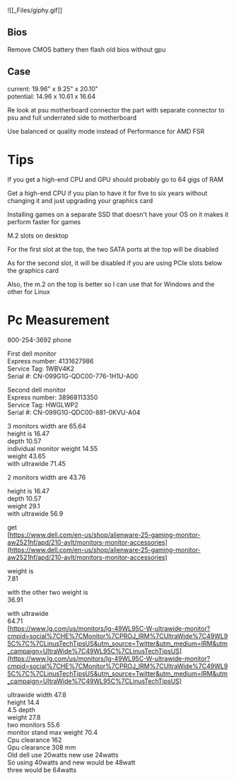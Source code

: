 ![[_Files/giphy.gif]]

## Bios
Remove CMOS battery then flash old bios without gpu

## Case
current: 19.96" x 9.25" x 20.10"  
potential: 14.96 x 10.61 x 16.64


Re look at psu motherboard connector the part with separate connector to psu and full underrated side to motherboard


Use balanced or quality mode instead of Performance for AMD FSR 

# Tips

If you get a high-end CPU and GPU should probably go to 64 gigs of RAM  
  
Get a high-end CPU if you plan to have it for five to six years without changing it and just upgrading your graphics card  
  
Installing games on a separate SSD that doesn't have your OS on it makes it perform faster for games  
  
M.2 slots on desktop  
  
For the first slot at the top, the two SATA ports at the top will be disabled  
  
As for the second slot, it will be disabled if you are using PCIe slots below the graphics card  
  
Also, the m.2 on the top is better so I can use that for Windows and the other for Linux



# Pc Measurement

800-254-3692 phone  

First dell monitor  
Express number: 4131627986  
Service Tag: 1WBV4K2  
Serial #: CN-099G1G-QDC00-776-1H1U-A00  

Second dell monitor  
Express number: 38968113350  
Service Tag: HWGLWP2  
Serial #: CN-099G1G-QDC00-881-0KVU-A04  

3 monitors width are 65.64‬  
height is 16.47  
depth 10.57  
individual monitor weight 14.55  
weight 43.65‬  
with ultrawide 71.45  

2 monitors width are 43.76‬  

height is 16.47  
depth 10.57  
weight 29.1‬  
with ultrawide 56.9‬  

get  
[https://www.dell.com/en-us/shop/alienware-25-gaming-monitor-aw2521hf/apd/210-avlt/monitors-monitor-accessories](https://www.dell.com/en-us/shop/alienware-25-gaming-monitor-aw2521hf/apd/210-avlt/monitors-monitor-accessories)  

weight is  
7.81  

with the other two weight is  
36.91‬  

with ultrawide  
64.71  
[https://www.lg.com/us/monitors/lg-49WL95C-W-ultrawide-monitor?cmpid=social%7CHE%7CMonitor%7CPROJ_IRM%7CUltraWide%7C49WL95C%7C%7CLinusTechTipsUS&utm_source=Twitter&utm_medium=IRM&utm_campaign=UltraWide%7C49WL95C%7CLinusTechTipsUS](https://www.lg.com/us/monitors/lg-49WL95C-W-ultrawide-monitor?cmpid=social%7CHE%7CMonitor%7CPROJ_IRM%7CUltraWide%7C49WL95C%7C%7CLinusTechTipsUS&utm_source=Twitter&utm_medium=IRM&utm_campaign=UltraWide%7C49WL95C%7CLinusTechTipsUS)  

ultrawide width 47.8  
height 14.4  
4.5 depth  
weight 27.8  
two monitors 55.6‬  
monitor stand max weight 70.4‬  
Cpu clearance 162  
Gpu clearance 308 mm  
Old dell use 20watts new use 24watts  
So using 40watts and new would be 48watt  
three would be 64watts